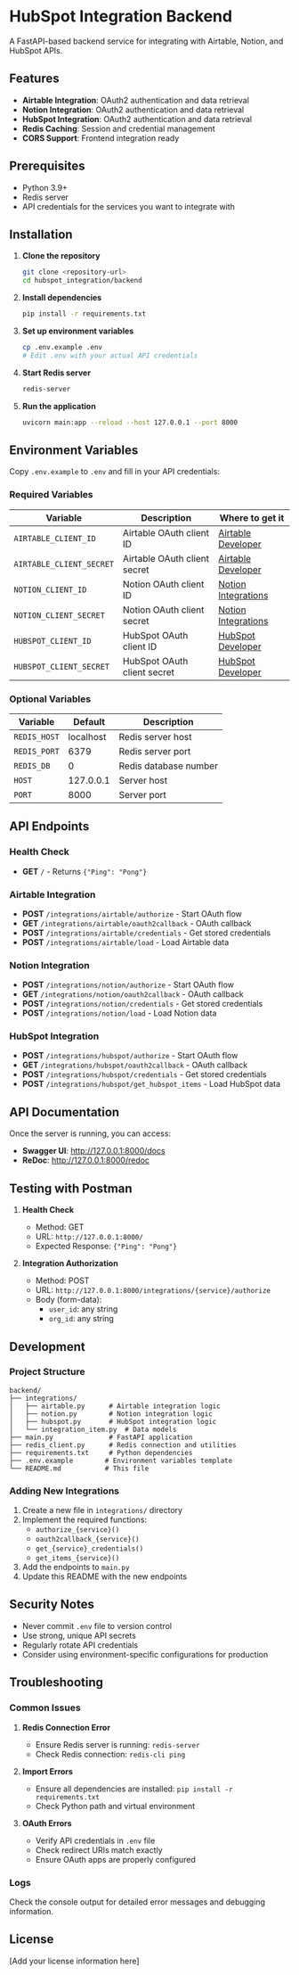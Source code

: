# HubSpot Integration Backend

A FastAPI-based backend service for integrating with Airtable, Notion, and HubSpot APIs.

## Features

- **Airtable Integration**: OAuth2 authentication and data retrieval
- **Notion Integration**: OAuth2 authentication and data retrieval  
- **HubSpot Integration**: OAuth2 authentication and data retrieval
- **Redis Caching**: Session and credential management
- **CORS Support**: Frontend integration ready

## Prerequisites

- Python 3.9+
- Redis server
- API credentials for the services you want to integrate with

## Installation

1. **Clone the repository**
   ```bash
   git clone <repository-url>
   cd hubspot_integration/backend
   ```

2. **Install dependencies**
   ```bash
   pip install -r requirements.txt
   ```

3. **Set up environment variables**
   ```bash
   cp .env.example .env
   # Edit .env with your actual API credentials
   ```

4. **Start Redis server**
   ```bash
   redis-server
   ```

5. **Run the application**
   ```bash
   uvicorn main:app --reload --host 127.0.0.1 --port 8000
   ```

## Environment Variables

Copy `.env.example` to `.env` and fill in your API credentials:

### Required Variables

| Variable | Description | Where to get it |
|----------|-------------|-----------------|
| `AIRTABLE_CLIENT_ID` | Airtable OAuth client ID | [Airtable Developer](https://airtable.com/create/tokens) |
| `AIRTABLE_CLIENT_SECRET` | Airtable OAuth client secret | [Airtable Developer](https://airtable.com/create/tokens) |
| `NOTION_CLIENT_ID` | Notion OAuth client ID | [Notion Integrations](https://www.notion.so/my-integrations) |
| `NOTION_CLIENT_SECRET` | Notion OAuth client secret | [Notion Integrations](https://www.notion.so/my-integrations) |
| `HUBSPOT_CLIENT_ID` | HubSpot OAuth client ID | [HubSpot Developer](https://developers.hubspot.com/) |
| `HUBSPOT_CLIENT_SECRET` | HubSpot OAuth client secret | [HubSpot Developer](https://developers.hubspot.com/) |

### Optional Variables

| Variable | Default | Description |
|----------|---------|-------------|
| `REDIS_HOST` | localhost | Redis server host |
| `REDIS_PORT` | 6379 | Redis server port |
| `REDIS_DB` | 0 | Redis database number |
| `HOST` | 127.0.0.1 | Server host |
| `PORT` | 8000 | Server port |

## API Endpoints

### Health Check
- **GET** `/` - Returns `{"Ping": "Pong"}`

### Airtable Integration
- **POST** `/integrations/airtable/authorize` - Start OAuth flow
- **GET** `/integrations/airtable/oauth2callback` - OAuth callback
- **POST** `/integrations/airtable/credentials` - Get stored credentials
- **POST** `/integrations/airtable/load` - Load Airtable data

### Notion Integration
- **POST** `/integrations/notion/authorize` - Start OAuth flow
- **GET** `/integrations/notion/oauth2callback` - OAuth callback
- **POST** `/integrations/notion/credentials` - Get stored credentials
- **POST** `/integrations/notion/load` - Load Notion data

### HubSpot Integration
- **POST** `/integrations/hubspot/authorize` - Start OAuth flow
- **GET** `/integrations/hubspot/oauth2callback` - OAuth callback
- **POST** `/integrations/hubspot/credentials` - Get stored credentials
- **POST** `/integrations/hubspot/get_hubspot_items` - Load HubSpot data

## API Documentation

Once the server is running, you can access:
- **Swagger UI**: http://127.0.0.1:8000/docs
- **ReDoc**: http://127.0.0.1:8000/redoc

## Testing with Postman

1. **Health Check**
   - Method: GET
   - URL: `http://127.0.0.1:8000/`
   - Expected Response: `{"Ping": "Pong"}`

2. **Integration Authorization**
   - Method: POST
   - URL: `http://127.0.0.1:8000/integrations/{service}/authorize`
   - Body (form-data):
     - `user_id`: any string
     - `org_id`: any string

## Development

### Project Structure
```
backend/
├── integrations/
│   ├── airtable.py      # Airtable integration logic
│   ├── notion.py        # Notion integration logic
│   ├── hubspot.py       # HubSpot integration logic
│   └── integration_item.py  # Data models
├── main.py              # FastAPI application
├── redis_client.py      # Redis connection and utilities
├── requirements.txt     # Python dependencies
├── .env.example        # Environment variables template
└── README.md           # This file
```

### Adding New Integrations

1. Create a new file in `integrations/` directory
2. Implement the required functions:
   - `authorize_{service}()`
   - `oauth2callback_{service}()`
   - `get_{service}_credentials()`
   - `get_items_{service}()`
3. Add the endpoints to `main.py`
4. Update this README with the new endpoints

## Security Notes

- Never commit `.env` file to version control
- Use strong, unique API secrets
- Regularly rotate API credentials
- Consider using environment-specific configurations for production

## Troubleshooting

### Common Issues

1. **Redis Connection Error**
   - Ensure Redis server is running: `redis-server`
   - Check Redis connection: `redis-cli ping`

2. **Import Errors**
   - Ensure all dependencies are installed: `pip install -r requirements.txt`
   - Check Python path and virtual environment

3. **OAuth Errors**
   - Verify API credentials in `.env` file
   - Check redirect URIs match exactly
   - Ensure OAuth apps are properly configured

### Logs

Check the console output for detailed error messages and debugging information.

## License

[Add your license information here]

